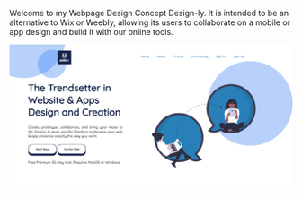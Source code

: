 Welcome to my Webpage Design Concept Design-ly. It is intended to be an alternative to Wix or Weebly, allowing its users to collaborate on a mobile or app design and build it with our online tools.

![Web Dev 2](/design-ly/img/screenshot.png)
